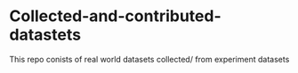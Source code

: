 # Collected-and-contributed-datastets
This repo conists of real world datasets collected/ from experiment datasets
